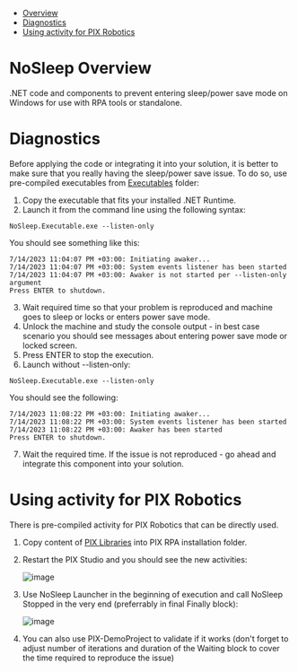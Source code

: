 - [Overview](#nosleep-overview)
- [Diagnostics](#diagnostics)
- [Using activity for PIX Robotics](#using-activity-for-pix-robotics)

# NoSleep Overview
.NET code and components to prevent entering sleep/power save mode on Windows for use with RPA tools or standalone.

# Diagnostics
Before applying the code or integrating it into your solution, it is better to make sure that you really having the sleep/power save issue. To do so, use pre-compiled executables from [Executables](./NoSleep.Releases/Executables/) folder:
1. Copy the executable that fits your installed .NET Runtime.
2. Launch it from the command line using the following syntax:
```
NoSleep.Executable.exe --listen-only
```
You should see something like this:
```
7/14/2023 11:04:07 PM +03:00: Initiating awaker...
7/14/2023 11:04:07 PM +03:00: System events listener has been started
7/14/2023 11:04:07 PM +03:00: Awaker is not started per --listen-only argument
Press ENTER to shutdown.
```
3. Wait required time so that your problem is reproduced and machine goes to sleep or locks or enters power save mode.
4. Unlock the machine and study the console output - in best case scenario you should see messages about entering power save mode or locked screen.
5. Press ENTER to stop the execution.
6. Launch without --listen-only:
```
NoSleep.Executable.exe --listen-only
```
You should see the following:
```
7/14/2023 11:08:22 PM +03:00: Initiating awaker...
7/14/2023 11:08:22 PM +03:00: System events listener has been started
7/14/2023 11:08:22 PM +03:00: Awaker has been started
Press ENTER to shutdown.
```
7. Wait the required time. If the issue is not reproduced - go ahead and integrate this component into your solution.

# Using activity for PIX Robotics
There is pre-compiled activity for PIX Robotics that can be directly used.
1. Copy content of [PIX Libraries](./NoSleep.Releases/Libs.PIX/) into PIX RPA installation folder.
2. Restart the PIX Studio and you should see the new activities:
   
   ![image](https://github.com/KSerditov/NoSleep/assets/3009597/209cd8d5-95fc-4ab6-b748-5fc8fd67cb2a)

3. Use NoSleep Launcher in the beginning of execution and call NoSleep Stopped in the very end (preferrably in final Finally block):
   
   ![image](https://github.com/KSerditov/NoSleep/assets/3009597/46654b8d-bb25-4476-981f-acc5d31d6648)

5. You can also use PIX-DemoProject to validate if it works (don't forget to adjust number of iterations and duration of the Waiting block to cover the time required to reproduce the issue)
